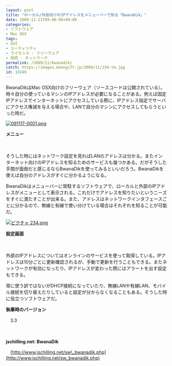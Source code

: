 ```yaml
---
layout: post
title: "ローカル/外部向けのIPアドレスをメニューバーで知る「BwanaDik」"
date: 2009-11-21T09:00:00+09:00
categories:
- ソフトウェア
- Mac OSX
tags: 
- GUI
- ユーティリティ
- ライセンス - フリーウェア
- 技術 - ネットワーク
permalink: /2009/11/bwanadik/
catch: https://images.moongift.jp/2009/11/234-tm.jpg
id: 19249
---
```

BwanaDikはMac OSX向けのフリーウェア（ソースコードは公開されている）。時々自分の使っているマシンのIPアドレスが必要になることがある。例えば固定IPアドレスでインターネットにアクセスしている際に、IPアドレス指定でサーバにアクセス権減を与える場合や、LANで自分のマシンにアクセスしてもらうといった時だ。

  

[![091117-0001.png](https://images.moongift.jp/2009/11/091117-0001-tm.jpg)](https://images.moongift.jp/2009/11/091117-0001.png)  
  
**メニュー**

  

　

  

そうした時にはネットワーク設定を見ればLANのアドレスは分かる。またインターネット向けのIPアドレスを知るためのサービスも幾つかある。だがそうした手間が面倒だと感じるならBwanaDikを使ってみるといいだろう。BwanaDikを使えば自分のアドレスがすぐに分かるようになる。

  
  
<!--more-->

BwanaDikはメニューバーに常駐するソフトウェアで、ローカルと外部のIPアドレスがメニューとして表示される。これだけでアドレスを知りたいというニーズをすぐに満たすことが出来る。また、アドレスはネットワークインタフェースごとに分かるので、無線と有線で使い分けている場合はそれぞれを知ることが可能だ。

  

[![ピクチャ 234.png](https://images.moongift.jp/2009/11/234-tm.jpg)](https://images.moongift.jp/2009/11/234.png)  
  
**設定画面**

  

　

  

外部のIPアドレスについてはオンラインのサービスを使って取得している。IPアドレスは10分ごとに更新確認されるが、手動で更新を行うこともできる。またネットワークが有効になったり、IPアドレスが変わった際にはアラートを出す設定もできる。

  

常に使う訳ではないがDHCP接続になっていたり、無線LANや有線LAN、モバイル接続を切り替えたりしていると設定が分からなくなることもある。そうした時に役立つソフトウェアだ。

  

**執筆時のバージョン**  
  
　3.3

  

　

  

**jschilling.net: BwanaDik**  
  
　[http://www.jschilling.net/sw\_bwanadik.php](http://www.jschilling.net/sw_bwanadik.php)

  
